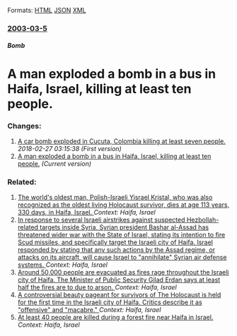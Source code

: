 
Formats: [HTML](/news/2003/03/5/a-man-exploded-a-bomb-in-a-bus-in-haifa-israel-killing-at-least-ten-people.html)  [JSON](/news/2003/03/5/a-man-exploded-a-bomb-in-a-bus-in-haifa-israel-killing-at-least-ten-people.json)  [XML](/news/2003/03/5/a-man-exploded-a-bomb-in-a-bus-in-haifa-israel-killing-at-least-ten-people.xml)  

### [2003-03-5](/news/2003/03/5/index.md)

##### Bomb
#  A man exploded a bomb in a bus in Haifa, Israel, killing at least ten people.




### Changes:

1. [ A car bomb exploded in Cucuta, Colombia killing at least seven people.](/news/2003/03/5/a-car-bomb-exploded-in-caocuta-colombia-killing-at-least-seven-people.md) _2018-02-27 03:15:38 (First version)_
1. [ A man exploded a bomb in a bus in Haifa, Israel, killing at least ten people.](/news/2003/03/5/a-man-exploded-a-bomb-in-a-bus-in-haifa-israel-killing-at-least-ten-people.md) _(Current version)_

### Related:

1. [The world's oldest man, Polish-Israeli Yisrael Kristal, who was also recognized as the oldest living Holocaust survivor, dies at age 113 years, 330 days, in Haifa, Israel. ](/news/2017/08/11/the-world-s-oldest-man-polishaisraeli-yisrael-kristal-who-was-also-recognized-as-the-oldest-living-holocaust-survivor-dies-at-age-113-y.md) _Context: Haifa, Israel_
2. [In response to several Israeli airstrikes against suspected Hezbollah-related targets inside Syria, Syrian president Bashar al-Assad has threatened wider war with the State of Israel, stating its intention to fire Scud missiles, and specifically target the Israeli city of Haifa. Israel responded by stating that any such actions by the Assad regime, or attacks on its aircraft, will cause Israel to "annihilate" Syrian air defense systems. ](/news/2017/03/25/in-response-to-several-israeli-airstrikes-against-suspected-hezbollah-related-targets-inside-syria-syrian-president-bashar-al-assad-has-thr.md) _Context: Haifa, Israel_
3. [Around 50,000 people are evacuated as fires rage throughout the Israeli city of Haifa. The Minister of Public Security Gilad Erdan says at least half the fires are to due to arson. ](/news/2016/11/24/around-50-000-people-are-evacuated-as-fires-rage-throughout-the-israeli-city-of-haifa-the-minister-of-public-security-gilad-erdan-says-at-l.md) _Context: Haifa, Israel_
4. [A controversial beauty pageant for survivors of The Holocaust is held for the first time in the Israeli city of Haifa. Critics describe it as "offensive" and "macabre." ](/news/2012/06/29/a-controversial-beauty-pageant-for-survivors-of-the-holocaust-is-held-for-the-first-time-in-the-israeli-city-of-haifa-critics-describe-it-a.md) _Context: Haifa, Israel_
5. [At least 40 people are killed during a forest fire near Haifa in Israel. ](/news/2010/12/2/at-least-40-people-are-killed-during-a-forest-fire-near-haifa-in-israel.md) _Context: Haifa, Israel_
